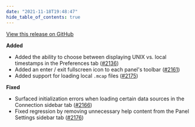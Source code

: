 ```yaml
---
date: "2021-11-18T19:48:47"
hide_table_of_contents: true
---
```

[View this release on GitHub](https://github.com/foxglove/studio/releases/tag/v0.22.1)

**Added**
- Added the ability to choose between displaying UNIX vs. local timestamps in the Preferences tab ([#2136](https://github.com/foxglove/studio/pull/2136))
- Added an enter / exit fullscreen icon to each panel's toolbar ([#2161](https://github.com/foxglove/studio/pull/2161))
- Added support for loading local `.mcap` files ([#2175](https://github.com/foxglove/studio/pull/2175))

**Fixed**
- Surfaced initialization errors when loading certain data sources in the Connection sidebar tab ([#2166](https://github.com/foxglove/studio/pull/2166))
- Fixed regression by removing unnecessary help content from the Panel Settings sidebar tab ([#2176](https://github.com/foxglove/studio/pull/2176))
